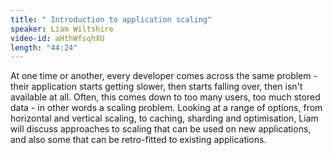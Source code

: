 ```yaml
---
title: " Introduction to application scaling"
speaker: Liam Wiltshire 
video-id: aHthWfsqhXU
length: "44:24"
---
```

At one time or another, every developer comes across the same problem - their application starts getting slower, then starts falling over, then isn't available at all. Often, this comes down to too many users, too much stored data - in other words a scaling problem. Looking at a range of options, from horizontal and vertical scaling, to caching, sharding and optimisation, Liam will discuss approaches to scaling that can be used on new applications, and also some that can be retro-fitted to existing applications.
